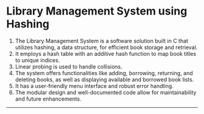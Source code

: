 # Library Management System using Hashing

1. The Library Management System is a software solution built in C that utilizes hashing, a data structure, for efficient book storage and retrieval.
2. It employs a hash table with an additive hash function to map book titles to unique indices.
3. Linear probing is used to handle collisions.
4. The system offers functionalities like adding, borrowing, returning, and deleting books, as well as displaying available and borrowed book lists.
5. It has a user-friendly menu interface and robust error handling.
6. The modular design and well-documented code allow for maintainability and future enhancements.
<hr>

